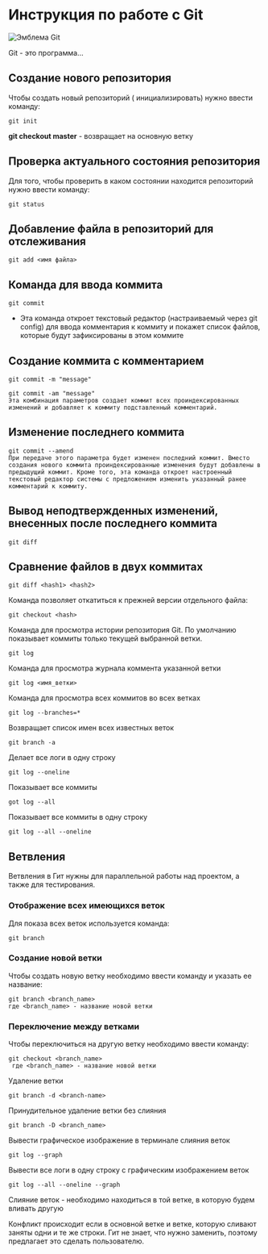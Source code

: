 # Инструкция по работе с Git 

![Эмблема Git](2560px-Git-logo.svg.png)

Git - это программа...

## Создание нового репозитория

Чтобы создать новый репозиторий ( инициализировать) нужно ввести команду: 

    git init



**git checkout master** - возвращает на основную ветку

## Проверка актуального состояния репозитория

Для того, чтобы проверить в каком состоянии находится репозиторий нужно ввести команду:

    git status

## Добавление файла в репозиторий для отслеживания

    git add <имя файла>

## Команда для ввода коммита

    git commit 
 
 - Эта команда откроет текстовый редактор (настраиваемый через git config) для ввода комментария к коммиту и покажет список файлов, которые будут зафиксированы в этом коммите 

## Создание коммита с комментарием 

    git commit -m "message"

    git commit -am "message" 
    Эта комбинация параметров создает коммит всех проиндексированных изменений и добавляет к коммиту подставленный комментарий.

  ## Изменение последнего коммита 
  
    git commit --amend 
    При передаче этого параметра будет изменен последний коммит. Вместо создания нового коммита проиндексированные изменения будут добавлены в предыдущий коммит. Кроме того, эта команда откроет настроенный текстовый редактор системы с предложением изменить указанный ранее комментарий к коммиту.

## Вывод неподтвержденных изменений, внесенных после последнего коммита 

    git diff 

## Сравнение файлов в двух коммитах

    git diff <hash1> <hash2> 

Команда позволяет откатиться к прежней версии отдельного файла:
  
    git checkout <hash>

Команда для просмотра истории репозитория Git. По умолчанию показывает коммиты только текущей выбранной ветки. 

    git log     

Команда для просмотра журнала коммента указанной ветки

    git log <имя_ветки>

Команда для просмотра всех коммитов во всех ветках
    
    git log --branches=*

Возвращает список имен всех известных веток

    git branch -a 

Делает все логи в одну строку

    git log --oneline

Показывает все коммиты

    got log --all

Показывает все коммиты в одну строку

    git log --all --oneline

## Ветвления

Ветвления в Гит нужны для параллельной работы над проектом, а также для тестирования.

### Отображение всех имеющихся веток
Для показа всех веток используется команда:

    git branch

### Создание новой ветки

Чтобы создать новую ветку необходимо ввести команду и указать ее название:
  
    git branch <branch_name> 
    где <branch_name> - название новой ветки 

### Переключение между ветками

Чтобы переключиться на другую ветку необходимо ввести команду:

    git checkout <branch_name>
     где <branch_name> - название новой ветки 

Удаление ветки

    git branch -d <branch-name>

   Принудительное удаление ветки без слияния
   
    git branch -D <branch_name>

   Вывести графическое изображение в терминале слияния веток
   
    git log --graph

Вывести все логи в одну строку с графическим изображением веток
    
    git log --all --oneline --graph

Cлияние веток - необходимо находиться в той ветке, в которую будем вливать другую 

    


Конфликт происходит если в основной ветке и ветке, которую сливают заняты одни и те же строки. Гит не знает, что нужно заменить, поэтому предлагает это сделать пользователю.